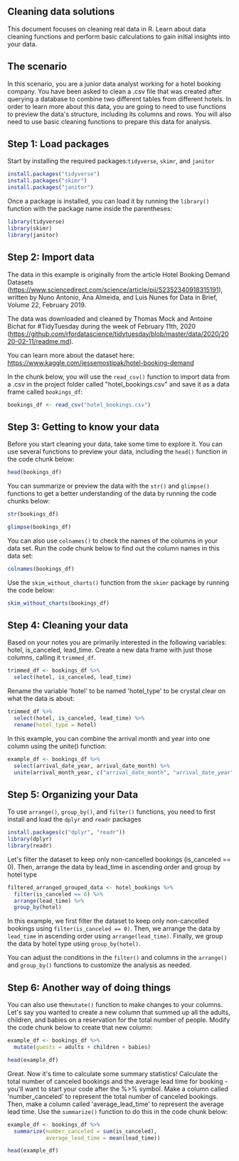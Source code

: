 ## Cleaning data solutions

This document focuses on cleaning real data in R. Learn about data cleaning functions and perform basic calculations to gain initial insights into your data.

## The scenario

In this scenario, you are a junior data analyst working for a hotel booking company. You have been asked to clean a .csv file that was created after querying a database to combine two different tables from different hotels. In order to learn more about this data, you are going to need to use functions to preview the data's structure, including its columns and rows. You will also need to use basic cleaning functions to prepare this data for analysis.

## Step 1: Load packages

Start by installing the required packages:`tidyverse`, `skimr`, and `janitor`

```r
install.packages("tidyverse")
install.packages("skimr")
install.packages("janitor")
```

Once a package is installed, you can load it by running the `library()` function with the package name inside the parentheses:

```r
library(tidyverse)
library(skimr)
library(janitor)
```
## Step 2: Import data
The data in this example is originally from the article Hotel Booking Demand Datasets (https://www.sciencedirect.com/science/article/pii/S2352340918315191), written by Nuno Antonio, Ana Almeida, and Luis Nunes for Data in Brief, Volume 22, February 2019.

The data was downloaded and cleaned by Thomas Mock and Antoine Bichat for #TidyTuesday during the week of February 11th, 2020 (https://github.com/rfordatascience/tidytuesday/blob/master/data/2020/2020-02-11/readme.md).

You can learn more about the dataset here:
https://www.kaggle.com/jessemostipak/hotel-booking-demand

In the chunk below, you will use the `read_csv()` function to import data from a .csv in the project folder called "hotel_bookings.csv" and save it as a data frame called `bookings_df`:

```r
bookings_df <- read_csv("hotel_bookings.csv")
```
## Step 3: Getting to know your data

Before you start cleaning your data, take some time to explore it. You can use several functions to preview your data, including the `head()` function in the code chunk below:

```r
head(bookings_df)
```

You can summarize or preview the data with the `str()` and `glimpse()` functions to get a better understanding of the data by running the code chunks below:

```r
str(bookings_df)
```

```r
glimpse(bookings_df)
```

You can also use `colnames()` to check the names of the columns in your data set. Run the code chunk below to find out the column names in this data set:

```r
colnames(bookings_df)
```

Use the `skim_without_charts()` function from the `skimr` package by running the code below:

```r
skim_without_charts(bookings_df)
```
## Step 4: Cleaning your data

Based on your notes you are primarily interested in the following variables: hotel, is_canceled, lead_time. Create a new data frame with just those columns, calling it `trimmed_df`.

```r
trimmed_df <- bookings_df %>% 
  select(hotel, is_canceled, lead_time)
```

Rename the variable 'hotel' to be named 'hotel_type' to be crystal clear on what the data is about:

```r
trimmed_df %>% 
  select(hotel, is_canceled, lead_time) %>% 
  rename(hotel_type = hotel)
```

In this example, you can combine the arrival month and year into one column using the unite() function:

```r
example_df <- bookings_df %>%
  select(arrival_date_year, arrival_date_month) %>% 
  unite(arrival_month_year, c("arrival_date_month", "arrival_date_year"), sep = " ")
```
## Step 5: Organizing your Data

To use `arrange()`, `group_by()`, and `filter()` functions, you need to first install and load the `dplyr` and `readr` packages 

```r
install.packages(c("dplyr", "readr"))
library(dplyr)
library(readr)
```

Let's filter the dataset to keep only non-cancelled bookings (is_canceled == 0). Then, arrange the data by lead_time in ascending order and group by hotel type

```r
filtered_arranged_grouped_data <- hotel_bookings %>%
  filter(is_canceled == 0) %>%
  arrange(lead_time) %>%
  group_by(hotel)
```

In this example, we first filter the dataset to keep only non-cancelled bookings using `filter(is_canceled == 0)`. Then, we arrange the data by `lead_time` in ascending order using `arrange(lead_time)`. Finally, we group the data by hotel type using `group_by(hotel)`.

You can adjust the conditions in the `filter()` and columns in the `arrange()` and `group_by()` functions to customize the analysis as needed.

## Step 6: Another way of doing things

You can also use the`mutate()` function to make changes to your columns. Let's say you wanted to create a new column that summed up all the adults, children, and babies on a reservation for the total number of people. Modify the code chunk below to create that new column: 

```r
example_df <- bookings_df %>%
  mutate(guests = adults + children + babies)

head(example_df)
```
Great. Now it's time to calculate some summary statistics! Calculate the total number of canceled bookings and the average lead time for booking - you'll want to start your code after the %>% symbol. Make a column called 'number_canceled' to represent the total number of canceled bookings. Then, make a column called 'average_lead_time' to represent the average lead time. Use the `summarize()` function to do this in the code chunk below:

```r
example_df <- bookings_df %>%
  summarize(number_canceled = sum(is_canceled),
            average_lead_time = mean(lead_time))

head(example_df)
```
